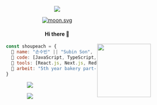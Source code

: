 <div align="center">
  <p class="header">
    <img src="https://capsule-render.vercel.app/api?type=waving&color=0:fad4ef,100:c2b2ee&height=180&text=🍓&desc=ෆꈍ◡ꈍෆ&animation=twinkling&fontColor=fffbfe&fontSize=24&fontAlignY=24&descAlignY=44"/>
  </p>
  
  <p class="bio">
    <div class="moon">
      <a href="https://moon-svg.minung.dev" target="_blank">
       <img src="https://moon-svg.minung.dev/moon.svg?size=100&theme=ray&rotate=0" alt="moon.svg">
      </a>
    </div>
    <h4>Hi there 🐰</h4>
    <img src="https://user-images.githubusercontent.com/121331811/231955636-bb51ef92-28bf-4d96-ad9d-b3656d14c056.png" height="144" align="right" />
  </p>
</div>
  
```js
                const shoupeach = {
                  🐰 name: "손수빈" || "Subin Son",
                  🍑 code: [JavaScript, TypeScript, HTML, CSS],
                  🍓 tools: [React.js, Next.js, Redux.js, Styled-Components, Axios],
                  🍞 arbeit: "5th year bakery part-time job"
                }
```

<div align="center">
  <p class="stats">
   <img src="https://github-readme-stats.vercel.app/api?username=merryfraise&count_private=true&show_icons=true&include_all_commits=true&bg_color=fffeff&title_color=F9B5D0&text_color=c2b2ee&icon_color=F9B5D0"/>
  </p>
  
  <p class="hits">
    <a href="https://hits.seeyoufarm.com" target="_blank">
      <img src="https://hits.seeyoufarm.com/api/count/incr/badge.svg?url=https%3A%2F%2Fgithub.com%2Fmerryfraise&count_bg=%23F9B5D0&title_bg=%23C2B2EE&icon=ko-fi.svg&icon_color=%23FFFBFE&title=hits&edge_flat=false"/>
    </a>
  </p>
</div>
